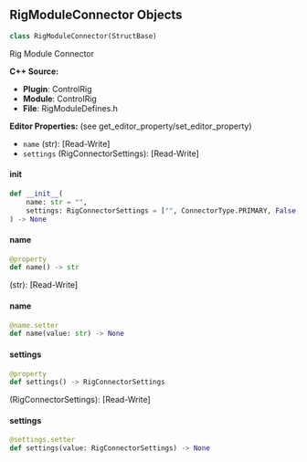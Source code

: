 ## RigModuleConnector Objects

```python
class RigModuleConnector(StructBase)
```

Rig Module Connector

**C++ Source:**

- **Plugin**: ControlRig
- **Module**: ControlRig
- **File**: RigModuleDefines.h

**Editor Properties:** (see get_editor_property/set_editor_property)

- ``name`` (str):  [Read-Write]
- ``settings`` (RigConnectorSettings):  [Read-Write]

<a id="unreal.RigModuleConnector.__init__"></a>

#### __init__

```python
def __init__(
    name: str = "",
    settings: RigConnectorSettings = ["", ConnectorType.PRIMARY, False, []]
) -> None
```

<a id="unreal.RigModuleConnector.name"></a>

#### name

```python
@property
def name() -> str
```

(str):  [Read-Write]

<a id="unreal.RigModuleConnector.name"></a>

#### name

```python
@name.setter
def name(value: str) -> None
```

<a id="unreal.RigModuleConnector.settings"></a>

#### settings

```python
@property
def settings() -> RigConnectorSettings
```

(RigConnectorSettings):  [Read-Write]

<a id="unreal.RigModuleConnector.settings"></a>

#### settings

```python
@settings.setter
def settings(value: RigConnectorSettings) -> None
```

<a id="unreal.RigConnectorSettings"></a>